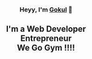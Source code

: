 
<h3 align="center">
Heyy, I'm <a href="" target="_blank" rel="noreferrer">Gokul</a> 👋
</h3>


<h2 align="center">
I'm a Web Developer <br>
Entrepreneur <br>
We Go Gym !!!!
</h2> 
